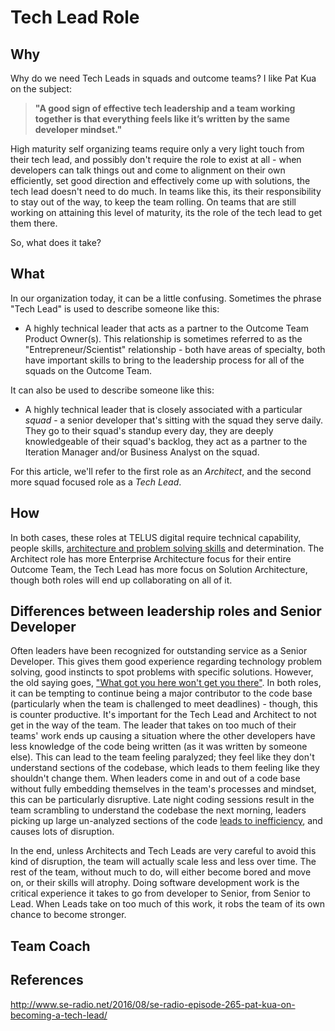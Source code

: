 # Tech Lead Role

## Why

Why do we need Tech Leads in squads and outcome teams?  I like Pat Kua on the subject:

> **"A good sign of effective tech leadership and a team working together is that everything feels like it’s written by the same developer mindset."**

High maturity self organizing teams require only a very light touch from their tech lead, and possibly don't require the role to exist at all - when developers can talk things out and come to alignment on their own efficiently, set good direction and effectively come up with solutions, the tech lead doesn't need to do much. In teams like this, its their responsibility to stay out of the way, to keep the team rolling. On teams that are still working on attaining this level of maturity, its the role of the tech lead to get them there.

So, what does it take?

## What

In our organization today, it can be a little confusing. Sometimes the phrase "Tech Lead" is used to describe someone like this:

* A highly technical leader that acts as a partner to the Outcome Team Product Owner(s). This relationship is sometimes referred to as the "Entrepreneur/Scientist" relationship - both have areas of specialty, both have important skills to bring to the leadership process for all of the squads on the Outcome Team.

It can also be used to describe someone like this:

* A highly technical leader that is closely associated with a particular *squad* - a senior developer that's sitting with the squad they serve daily. They go to their squad's standup every day, they are deeply knowledgeable of their squad's backlog, they act as a partner to the Iteration Manager and/or Business Analyst on the squad. 

For this article, we'll refer to the first role as an *Architect*, and the second more squad focused role as a *Tech Lead*.

## How

In both cases, these roles at TELUS digital require technical capability, people skills, [architecture and problem solving skills](architecture.md) and determination. The Architect role has more Enterprise Architecture focus for their entire Outcome Team, the Tech Lead has more  focus on Solution Architecture, though both roles will end up collaborating on all of it.

## Differences between leadership roles and Senior Developer

Often leaders have been recognized for outstanding service as a Senior Developer.  This gives them good experience regarding technology problem solving, good instincts to spot problems with specific solutions. However, the old saying goes, ["What got you here won't get you there"](https://www.amazon.ca/What-Got-Here-Wont-There/dp/1401301304). In both roles, it can  be tempting to continue being a major contributor to the code base (particularly when the team is challenged to meet deadlines) - though, this is counter productive. It's important for the Tech Lead and Architect to not get in the way of the team. The leader that takes on too much of their teams' work ends up causing a situation where the other developers have less knowledge of the code being written (as it was written by someone else). This can lead to the team feeling paralyzed; they feel like they don't understand sections of the codebase, which leads to them feeling like they shouldn't change them. When leaders come in and out of a code base without fully embedding themselves in the team's processes and mindset, this can be particularly disruptive. Late night coding sessions result in the team scrambling to understand the codebase the next morning, leaders picking up large un-analyzed sections of the code [leads to inefficiency](smaller-stories.md), and causes lots of disruption. 

In the end, unless Architects and Tech Leads are very careful to avoid this kind of disruption, the team will actually scale less and less over time. The rest of the team, without much to do, will either become bored and move on, or their skills will atrophy. Doing software development work is the critical experience it takes to go from developer to Senior, from Senior to Lead. When Leads take on too much of this work, it robs the team of its own chance to become stronger.

## Team Coach



## References

http://www.se-radio.net/2016/08/se-radio-episode-265-pat-kua-on-becoming-a-tech-lead/